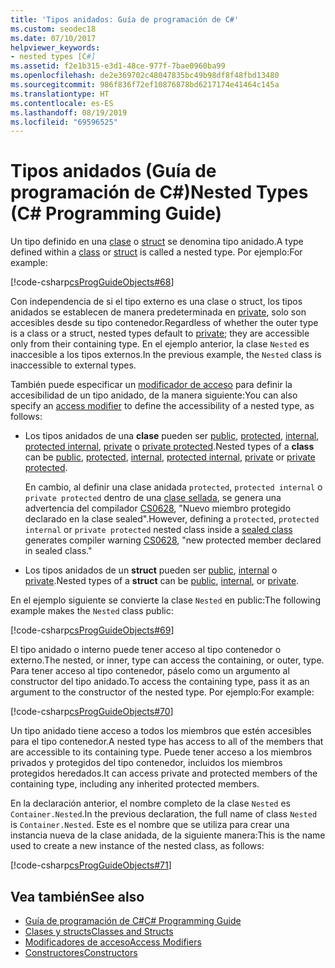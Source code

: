 ```yaml
---
title: 'Tipos anidados: Guía de programación de C#'
ms.custom: seodec18
ms.date: 07/10/2017
helpviewer_keywords:
- nested types [C#]
ms.assetid: f2e1b315-e3d1-48ce-977f-7bae0960ba99
ms.openlocfilehash: de2e369702c48047835bc49b98df8f48fbd13480
ms.sourcegitcommit: 986f836f72ef10876878bd6217174e41464c145a
ms.translationtype: HT
ms.contentlocale: es-ES
ms.lasthandoff: 08/19/2019
ms.locfileid: "69596525"
---
```

# <a name="nested-types-c-programming-guide"></a><span data-ttu-id="15f34-102">Tipos anidados (Guía de programación de C#)</span><span class="sxs-lookup"><span data-stu-id="15f34-102">Nested Types (C# Programming Guide)</span></span>
<span data-ttu-id="15f34-103">Un tipo definido en una [clase](../../language-reference/keywords/class.md) o [struct](../../language-reference/keywords/struct.md) se denomina tipo anidado.</span><span class="sxs-lookup"><span data-stu-id="15f34-103">A type defined within a [class](../../language-reference/keywords/class.md) or [struct](../../language-reference/keywords/struct.md) is called a nested type.</span></span> <span data-ttu-id="15f34-104">Por ejemplo:</span><span class="sxs-lookup"><span data-stu-id="15f34-104">For example:</span></span>  
  
 [!code-csharp[csProgGuideObjects#68](~/samples/snippets/csharp/VS_Snippets_VBCSharp/csProgGuideObjects/CS/Objects.cs#68)]  
  
<span data-ttu-id="15f34-105">Con independencia de si el tipo externo es una clase o struct, los tipos anidados se establecen de manera predeterminada en [private](../../language-reference/keywords/private.md), solo son accesibles desde su tipo contenedor.</span><span class="sxs-lookup"><span data-stu-id="15f34-105">Regardless of whether the outer type is a class or a struct, nested types default to [private](../../language-reference/keywords/private.md); they are accessible only from their containing type.</span></span> <span data-ttu-id="15f34-106">En el ejemplo anterior, la clase `Nested` es inaccesible a los tipos externos.</span><span class="sxs-lookup"><span data-stu-id="15f34-106">In the previous example, the `Nested` class is inaccessible to external types.</span></span> 

<span data-ttu-id="15f34-107">También puede especificar un [modificador de acceso](../../language-reference/keywords/access-modifiers.md) para definir la accesibilidad de un tipo anidado, de la manera siguiente:</span><span class="sxs-lookup"><span data-stu-id="15f34-107">You can also specify an [access modifier](../../language-reference/keywords/access-modifiers.md) to define the accessibility of a nested type, as follows:</span></span>

- <span data-ttu-id="15f34-108">Los tipos anidados de una **clase** pueden ser [public](../../language-reference/keywords/public.md), [protected](../../language-reference/keywords/protected.md), [internal](../../language-reference/keywords/internal.md), [protected internal](../../language-reference/keywords/protected-internal.md), [private](../../language-reference/keywords/private.md) o [private protected](../../language-reference/keywords/private-protected.md).</span><span class="sxs-lookup"><span data-stu-id="15f34-108">Nested types of a **class** can be [public](../../language-reference/keywords/public.md), [protected](../../language-reference/keywords/protected.md), [internal](../../language-reference/keywords/internal.md), [protected internal](../../language-reference/keywords/protected-internal.md), [private](../../language-reference/keywords/private.md) or [private protected](../../language-reference/keywords/private-protected.md).</span></span> 

   <span data-ttu-id="15f34-109">En cambio, al definir una clase anidada `protected`, `protected internal` o `private protected` dentro de una [clase sellada](../../language-reference/keywords/sealed.md), se genera una advertencia del compilador [CS0628](../../misc/cs0628.md), "Nuevo miembro protegido declarado en la clase sealed".</span><span class="sxs-lookup"><span data-stu-id="15f34-109">However, defining a `protected`, `protected internal` or `private protected` nested class inside a [sealed class](../../language-reference/keywords/sealed.md) generates compiler warning [CS0628](../../misc/cs0628.md), "new protected member declared in sealed class."</span></span>
  
- <span data-ttu-id="15f34-110">Los tipos anidados de un **struct** pueden ser [public](../../language-reference/keywords/public.md), [internal](../../language-reference/keywords/internal.md) o [private](../../language-reference/keywords/private.md).</span><span class="sxs-lookup"><span data-stu-id="15f34-110">Nested types of a **struct** can be [public](../../language-reference/keywords/public.md), [internal](../../language-reference/keywords/internal.md), or [private](../../language-reference/keywords/private.md).</span></span>
  
<span data-ttu-id="15f34-111">En el ejemplo siguiente se convierte la clase `Nested` en public:</span><span class="sxs-lookup"><span data-stu-id="15f34-111">The following example makes the `Nested` class public:</span></span>
  
 [!code-csharp[csProgGuideObjects#69](~/samples/snippets/csharp/VS_Snippets_VBCSharp/csProgGuideObjects/CS/Objects.cs#69)]  
  
 <span data-ttu-id="15f34-112">El tipo anidado o interno puede tener acceso al tipo contenedor o externo.</span><span class="sxs-lookup"><span data-stu-id="15f34-112">The nested, or inner, type can access the containing, or outer, type.</span></span> <span data-ttu-id="15f34-113">Para tener acceso al tipo contenedor, páselo como un argumento al constructor del tipo anidado.</span><span class="sxs-lookup"><span data-stu-id="15f34-113">To access the containing type, pass it as an argument to the constructor of the nested type.</span></span> <span data-ttu-id="15f34-114">Por ejemplo:</span><span class="sxs-lookup"><span data-stu-id="15f34-114">For example:</span></span>  
  
 [!code-csharp[csProgGuideObjects#70](~/samples/snippets/csharp/VS_Snippets_VBCSharp/csProgGuideObjects/CS/Objects.cs#70)]  
  
 <span data-ttu-id="15f34-115">Un tipo anidado tiene acceso a todos los miembros que estén accesibles para el tipo contenedor.</span><span class="sxs-lookup"><span data-stu-id="15f34-115">A nested type has access to all of the members that are accessible to its containing type.</span></span> <span data-ttu-id="15f34-116">Puede tener acceso a los miembros privados y protegidos del tipo contenedor, incluidos los miembros protegidos heredados.</span><span class="sxs-lookup"><span data-stu-id="15f34-116">It can access private and protected members of the containing type, including any inherited protected members.</span></span>  
  
 <span data-ttu-id="15f34-117">En la declaración anterior, el nombre completo de la clase `Nested` es `Container.Nested`.</span><span class="sxs-lookup"><span data-stu-id="15f34-117">In the previous declaration, the full name of class `Nested` is `Container.Nested`.</span></span> <span data-ttu-id="15f34-118">Este es el nombre que se utiliza para crear una instancia nueva de la clase anidada, de la siguiente manera:</span><span class="sxs-lookup"><span data-stu-id="15f34-118">This is the name used to create a new instance of the nested class, as follows:</span></span>  
  
 [!code-csharp[csProgGuideObjects#71](~/samples/snippets/csharp/VS_Snippets_VBCSharp/csProgGuideObjects/CS/Objects.cs#71)]  
  
## <a name="see-also"></a><span data-ttu-id="15f34-119">Vea también</span><span class="sxs-lookup"><span data-stu-id="15f34-119">See also</span></span>

- [<span data-ttu-id="15f34-120">Guía de programación de C#</span><span class="sxs-lookup"><span data-stu-id="15f34-120">C# Programming Guide</span></span>](../index.md)
- [<span data-ttu-id="15f34-121">Clases y structs</span><span class="sxs-lookup"><span data-stu-id="15f34-121">Classes and Structs</span></span>](./index.md)
- [<span data-ttu-id="15f34-122">Modificadores de acceso</span><span class="sxs-lookup"><span data-stu-id="15f34-122">Access Modifiers</span></span>](./access-modifiers.md)
- [<span data-ttu-id="15f34-123">Constructores</span><span class="sxs-lookup"><span data-stu-id="15f34-123">Constructors</span></span>](./constructors.md)
